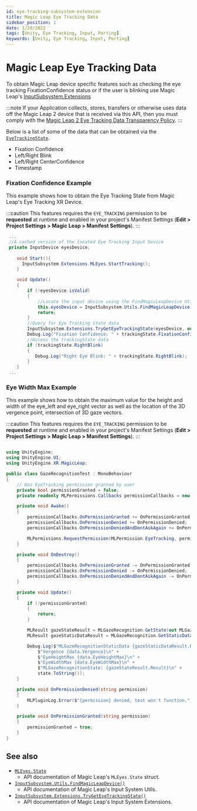```yaml
---
id: eye-tracking-subsystem-extension
title: Magic Leap Eye Tracking Data
sidebar_position: 1
date: 1/28/2022
tags: [Unity, Eye Tracking, Input, Porting]
keywords: [Unity, Eye Tracking, Input, Porting]
---
```


# Magic Leap Eye Tracking Data
To obtain Magic Leap device specific features such as checking the eye tracking FixationConfidence status or if the user is blinking use Magic Leap's [InputSubsystem.Extensions](/versioned_docs/version-14-Jun-2023/unity-api/api/UnityEngine.XR.MagicLeap/InputSubsystem/Extensions/MLEyes/UnityEngine.XR.MagicLeap.InputSubsystem.Extensions.MLEyes.md)

:::note
If your Application collects, stores, transfers or otherwise uses data off the Magic Leap 2 device that is received via this API, then you must comply with the [Magic Leap 2 Eye Tracking Data Transparency Policy](https://www.magicleap.com/eye-tracking).
:::

Below is a list of some of the data that can be obtained via the [`EyeTrackingState`](/versioned_docs/version-14-Jun-2023/unity-api/api/UnityEngine.XR.MagicLeap/InputSubsystem/Extensions/MLEyes/UnityEngine.XR.MagicLeap.InputSubsystem.Extensions.MLEyes.State.md).

- Fixation Confidence
- Left/Right Blink
- Left/Right CenterConfidence
- Timestamp

### Fixation Confidence Example

This example shows how to obtain the Eye Tracking State from Magic Leap's Eye Tracking XR Device.

:::caution
This features requires the `EYE_TRACKING` permission to be **requested** at runtime and enabled in your project's Manifest Settings (**Edit > Project Settings > Magic Leap > Manifest Settings**).
:::

```csharp
 ...
 //A cached version of the located Eye Tracking Input Device
 private InputDevice eyesDevice;
 
    void Start(){
      InputSubsystem.Extensions.MLEyes.StartTracking();
    }

    void Update()
    {
        if (!eyesDevice.isValid)
        {
            //Locate the input device using the FindMagicLeapDevice Util
            this.eyesDevice = InputSubsystem.Utils.FindMagicLeapDevice(InputDeviceCharacteristics.EyeTracking | InputDeviceCharacteristics.TrackedDevice);
            return;
        }
        //Query for Eye Tracking State data
        InputSubsystem.Extensions.TryGetEyeTrackingState(eyesDevice, out MLEyes.State trackingState);
        Debug.Log("Fixation Confidence: " + trackingState.FixationConfidence);
        //Access the trackingState data
        if (trackingState.RightBlink)
        {
           Debug.Log("Right Eye Blink: " + trackingState.RightBlink);
        }
    }
 ...
```

### Eye Width Max  Example

This example shows how to obtain the maximum value for the height and width of the eye_left and eye_right vector as well as the location of the 3D vergence point, intersection of 3D gaze vectors.

:::caution
This features requires the `EYE_TRACKING` permission to be **requested** at runtime and enabled in your project's Manifest Settings (**Edit > Project Settings > Magic Leap > Manifest Settings**).
:::

```csharp

using UnityEngine;
using UnityEngine.UI;
using UnityEngine.XR.MagicLeap;

public class GazeRecognitionTest : MonoBehaviour
{
    // Was EyeTracking permission granted by user
    private bool permissionGranted = false;
    private readonly MLPermissions.Callbacks permissionCallbacks = new MLPermissions.Callbacks();

    private void Awake()
    {
        permissionCallbacks.OnPermissionGranted += OnPermissionGranted;
        permissionCallbacks.OnPermissionDenied += OnPermissionDenied;
        permissionCallbacks.OnPermissionDeniedAndDontAskAgain += OnPermissionDenied;

        MLPermissions.RequestPermission(MLPermission.EyeTracking, permissionCallbacks);
    }

    private void OnDestroy()
    {
        permissionCallbacks.OnPermissionGranted -= OnPermissionGranted;
        permissionCallbacks.OnPermissionDenied -= OnPermissionDenied;
        permissionCallbacks.OnPermissionDeniedAndDontAskAgain -= OnPermissionDenied;
    }

    private void Update()
    {
        if (!permissionGranted)
        {
            return;
        }

        MLResult gazeStateResult = MLGazeRecognition.GetState(out MLGazeRecognition.State state);
        MLResult gazeStaticDataResult = MLGazeRecognition.GetStaticData(out MLGazeRecognition.StaticData data);

        Debug.Log($"MLGazeRecognitionStaticData {gazeStaticDataResult.Result}\n" +
            $"Vergence {data.Vergence}\n" +
            $"EyeHeightMax {data.EyeHeightMax}\n" +
            $"EyeWidthMax {data.EyeWidthMax}\n" +
            $"MLGazeRecognitionState: {gazeStateResult.Result}\n" +
            state.ToString());
    }

    private void OnPermissionDenied(string permission)
    {
        MLPluginLog.Error($"{permission} denied, test won't function.");
    }

    private void OnPermissionGranted(string permission)
    {
        permissionGranted = true;
    }
}

```

## See also

- [`MLEyes.State`](/versioned_docs/version-14-Jun-2023/unity-api/api/UnityEngine.XR.MagicLeap/InputSubsystem/Extensions/MLEyes/UnityEngine.XR.MagicLeap.InputSubsystem.Extensions.MLEyes.State.md)
  - API documentation of Magic Leap's `MLEyes.State` struct.
- [`InputSubsystem.Utils.FindMagicLeapDevice()`](/versioned_docs/version-14-Jun-2023/unity-api/api/UnityEngine.XR.MagicLeap/InputSubsystem/UnityEngine.XR.MagicLeap.InputSubsystem.Utils.md)
  - API documentation of Magic Leap's Input System Utils.
- [`InputSubsystem.Extensions.TryGetEyeTrackingState()`](/versioned_docs/version-14-Jun-2023/unity-api/api/UnityEngine.XR.MagicLeap/InputSubsystem/Extensions/UnityEngine.XR.MagicLeap.InputSubsystem.Extensions.md)
  - API documentation of Magic Leap's Input System Extensions.
